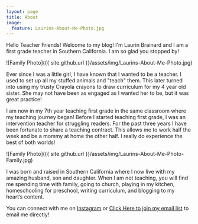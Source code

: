 ```yaml
---
layout: page
title: About
image:
  feature: Laurins-About-Me-Photo.jpg
---
```

Hello Teacher Friends! Welcome to my blog! I'm Laurin Brainard and I am a first grade teacher in Southern California. I am so glad you stopped by!

![Family Photo]({{ site.github.url }}/assets/img/Laurins-About-Me-Photo.jpg)

Ever since I was a little girl, I have known that I wanted to be a teacher. I used to set up all my stuffed animals and "teach" them. This later turned into using my trusty Crayola crayons to draw curriculum for my 4 year old sister. She may not have been as engaged as I wanted her to be, but it was great practice! 

I am now in my 7th year teaching first grade in the same classroom where my teaching journey began! Before I started teaching first grade, I was an intervention teacher for struggling readers. For the past three years I have been fortunate to share a teaching contract. This allows me to work half the week and be a mommy at home the other half. I really do experience the best of both worlds!

![Family Photo]({{ site.github.url }}/assets/img/Laurins-About-Me-Photo-Family.jpg)

I was born and raised in Southern California where I now live with my amazing husband, son and daughter. When I am not teaching, you will find me spending time with family, going to church, playing in my kitchen, homeschooling for preschool, writing curriculum, and blogging to my heart’s content.  

You can connect with me on [Instagram](https://www.instagram.com/theprimarybrain/) or [Click Here to join my email list](https://theprimarybrain.com/menu/email-list/) to email me directly! 